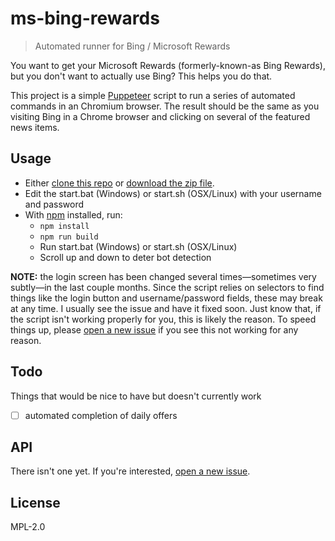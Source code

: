 # ms-bing-rewards

> Automated runner for Bing / Microsoft Rewards

You want to get your Microsoft Rewards (formerly-known-as Bing Rewards), but you
don't want to actually use Bing? This helps you do that.

This project is a simple [Puppeteer](https://pptr.dev) script to run a series of
automated commands in an Chromium browser. The result should be the same as you
visiting Bing in a Chrome browser and clicking on several of the featured news
items.

## Usage

- Either [clone this repo](https://help.github.com/articles/cloning-a-repository/) or [download the zip file](https://github.com/blakek/ms-bing-rewards/archive/master.zip).
- Edit the start.bat (Windows) or start.sh (OSX/Linux) with your username and password
- With [npm](https://npmjs.org/) installed, run:
  - `npm install`
  - `npm run build`
  - Run start.bat (Windows) or start.sh (OSX/Linux)
  - Scroll up and down to deter bot detection

**NOTE:** the login screen has been changed several times—sometimes very
subtly—in the last couple months. Since the script relies on selectors to find
things like the login button and username/password fields, these may break at
any time. I usually see the issue and have it fixed soon. Just know that, if the
script isn't working properly for you, this is likely the reason. To speed
things up, please [open a new
issue](https://github.com/blakek/ms-bing-rewards/issues/new) if you see this not
working for any reason.

## Todo

Things that would be nice to have but doesn't currently work

- [ ] automated completion of daily offers

## API

There isn't one yet. If you're interested, [open a new
issue](https://github.com/blakek/ms-bing-rewards/issues/new).

## License

MPL-2.0
